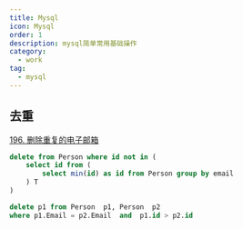 ```yaml
---
title: Mysql
icon: Mysql
order: 1
description: mysql简单常用基础操作
category:
  - work
tag:
  - mysql
---
```


## 去重
[196. 删除重复的电子邮箱](https://leetcode.cn/problems/delete-duplicate-emails/description/)

```sql
delete from Person where id not in (
	select id from (
		select min(id) as id from Person group by email
	) T
)
```

```sql
delete p1 from Person  p1, Person  p2
where p1.Email = p2.Email  and  p1.id > p2.id
```